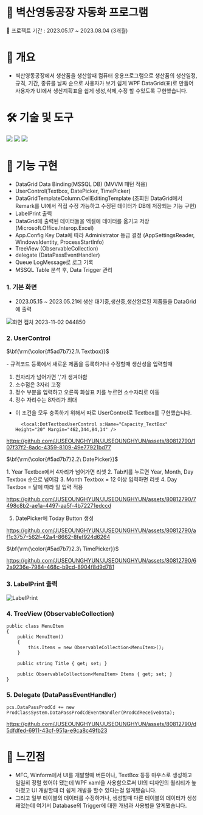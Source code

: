 # 📛 벽산영동공장 자동화 프로그램
📍 프로젝트 기간 : 2023.05.17 ~ 2023.08.04 (3개월)


# 📌 개요
- 벽산영동공장에서 생산품을 생산할때 컴퓨터 응용프로그램으로 생산품의 생산일정, 규격, 기간, 종류를 날짜 순으로 사용자가 보기 쉽게 WPF DataGrid(표)로 만들어 사용자가 UI에서 생산계획표을 쉽게 생성,삭제,수정 할 수있도록 구현했습니다.

# 🛠️ 기술 및 도구
<img src="https://img.shields.io/badge/C Sharp-239120?style=flat-square&logo=C Sharp&logoColor=white"/> <img src="https://img.shields.io/badge/Microsoft SQL Server-CC2927?style=flat-square&logo=Microsoft SQL Server&logoColor=white"/> <img src="https://img.shields.io/badge/WPF-40AEF0?style=flat-square&logo=WPF&logoColor=white"/>

# 🎏 기능 구현
- DataGrid Data Binding(MSSQL DB) (MVVM 패턴 적용)
- UserControl(Textbox, DatePicker, TimePicker)
- DataGridTemplateColumn.CellEditingTemplate (조회된 DataGrid에서 Remark를 UI에서 직접 수정 가능하고 수정된 데이터가 DB에 저장되는 기능 구현)
- LabelPrint 출력
- DataGrid에 출력된 데이터들을 엑셀에 데이터를 옮기고 저장 (Microsoft.Office.Interop.Excel)
- App.Config Key Data에 따라 Administrator 등급 결정 (AppSettingsReader, WindowsIdentity, ProcessStartInfo)
- TreeView (ObservableCollection)
- delegate (DataPassEventHandler)
- Queue LogMessage로 로그 기록 
- MSSQL Table 분석 후, Data Trigger 관리

### 1. 기본 화면
- 2023.05.15 ~ 2023.05.21에 생산 대기중,생산중,생산완료된 제품들을 DataGrid에 출력

![화면 캡처 2023-11-02 044850](https://github.com/JUSEOUNGHYUN/JUSEOUNGHYUN/assets/80812790/e59764ca-cf24-4eb3-baf6-03262c3e8648)

### 2. UserControl
<p>$\bf{\rm{\color{#5ad7b7}2.1\ Textbox}}$</p>
- 규격코드 등록에서 새로운 제품을 등록하거나 수정할때 생산성을 입력할때

1. 천자리가 넘어가면 ','가 생겨야함
2. 소수점은 3자리 고정
3. 정수 부분을 입력하고 오른쪽 화살표 키를 누르면 소수자리로 이동
4. 정수 자리수는 8자리가 최대

- 이 조건을 모두 충족하기 위해서 따로 UserControl로 Textbox를 구현했습니다.

        <local:DotTextboxUserControl x:Name="Capacity_TextBox" Height="20" Margin="462,344,84,14" />

https://github.com/JUSEOUNGHYUN/JUSEOUNGHYUN/assets/80812790/107f37f2-8adc-4359-8109-49e77921bd77

<p>$\bf{\rm{\color{#5ad7b7}2.2\ DatePicker}}$</p>
1. Year Textbox에서 4자리가 넘어가면 리셋
2. Tab키를 누르면 Year, Month, Day Textbox 순으로 넘어감
3. Month Textbox = 12 이상 입력하면 리셋
4. Day Textbox = 달에 따라 일 입력 적용

https://github.com/JUSEOUNGHYUN/JUSEOUNGHYUN/assets/80812790/7498c8b2-ae1a-4497-aa5f-4b72271edccd

5. DatePicker에 Today Button 생성

https://github.com/JUSEOUNGHYUN/JUSEOUNGHYUN/assets/80812790/af1c3757-562f-42a4-8662-8fef924d6264

<p>$\bf{\rm{\color{#5ad7b7}2.3\ TimePicker}}$</p>

https://github.com/JUSEOUNGHYUN/JUSEOUNGHYUN/assets/80812790/62a9236e-7984-468c-b9cd-8904f8d9d781

### 3. LabelPrint 출력

![LabelPrint](https://github.com/JUSEOUNGHYUN/JUSEOUNGHYUN/assets/80812790/7929c475-1270-4cb6-8b73-9765a8e764b5)

### 4. TreeView (ObservableCollection) 
    public class MenuItem
    {
        public MenuItem()
        {
            this.Items = new ObservableCollection<MenuItem>();
        }
    
        public string Title { get; set; }
    
        public ObservableCollection<MenuItem> Items { get; set; }
    }

### 5. Delegate (DataPassEventHandler) 

    pcs.DataPassProdCd += new ProdClassSystem.DataPassProdCdEventHandler(ProdCdReceiveData);

https://github.com/JUSEOUNGHYUN/JUSEOUNGHYUN/assets/80812790/d5dfdfed-6911-43cf-951a-e9ca8c49fb23


# 💬 느낀점
- MFC, Winform에서 UI를 개발할때 버튼이나, TextBox 등등 마우스로 생성하고 일일히 정렬 했어야 됐는데 WPF xaml을 사용함으로써 UI의 디자인의 퀄리티가 높아졌고 UI 개발할때 더 쉽게 개발을 할수 있다는걸 알게됐습니다.
- 그리고 일부 테이블의 데이터를 수정하거나, 생성할때 다른 테이블의 데이터가 생성돼었는데 
여기서 Database의 Trigger에 대한 개념과 사용법을 알게됐습니다.
